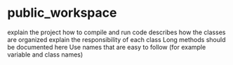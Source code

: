 # public_workspace
explain the project
how to compile and run code
describes how the classes are organized
explain the responsibility of each class
Long methods should be documented here
Use names that are easy to follow (for example variable and class names)
